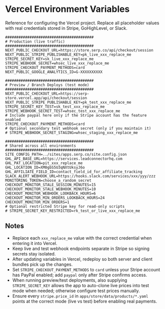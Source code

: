 # Vercel Environment Variables

Reference for configuring the Vercel project. Replace all placeholder values with real credentials stored in Stripe, GoHighLevel, or Slack.

```env
########################################
# Production (live traffic)
########################################
NEXT_PUBLIC_CHECKOUT_URL=https://store.serp.co/api/checkout/session
NEXT_PUBLIC_STRIPE_PUBLISHABLE_KEY=pk_live_xxx_replace_me
STRIPE_SECRET_KEY=sk_live_xxx_replace_me
STRIPE_WEBHOOK_SECRET=whsec_live_xxx_replace_me
STRIPE_CHECKOUT_PAYMENT_METHODS=card
NEXT_PUBLIC_GOOGLE_ANALYTICS_ID=G-XXXXXXXXXX

########################################
# Preview / Branch Deploys (test mode)
########################################
NEXT_PUBLIC_CHECKOUT_URL=https://serp-store.vercel.app/api/checkout/session
NEXT_PUBLIC_STRIPE_PUBLISHABLE_KEY=pk_test_xxx_replace_me
STRIPE_SECRET_KEY_TEST=sk_test_xxx_replace_me
STRIPE_WEBHOOK_SECRET_TEST=whsec_test_xxx_replace_me
# Include paypal here only if the Stripe account has the feature enabled
STRIPE_CHECKOUT_PAYMENT_METHODS=card
# Optional secondary test webhook secret (only if you maintain it)
# STRIPE_WEBHOOK_SECRET_STAGING=whsec_staging_xxx_replace_me

########################################
# Shared across all environments
########################################
SITE_CONFIG_PATH=../sites/apps.serp.co/site.config.json
GHL_API_BASE_URL=https://services.leadconnectorhq.com
GHL_PAT_LOCATION=pit_xxx_replace_me
GHL_LOCATION_ID=XM0gbS5U3qNXtUksyJ6o
GHL_AFFILIATE_FIELD_ID=contact_field_id_for_affiliate_tracking
SLACK_ALERT_WEBHOOK_URL=https://hooks.slack.com/services/xxx/yyy/zzz
MONITORING_TOKEN=choose_a_random_secret
CHECKOUT_MONITOR_STALE_SESSION_MINUTES=15
CHECKOUT_MONITOR_STALE_WEBHOOK_MINUTES=10
CHECKOUT_MONITOR_WEBHOOK_LOOKBACK_HOURS=6
CHECKOUT_MONITOR_MIN_ORDERS_LOOKBACK_HOURS=24
CHECKOUT_MONITOR_MIN_ORDERS=1
# Optional restricted Stripe key for read-only scripts
# STRIPE_SECRET_KEY_RESTRICTED=rk_test_or_live_xxx_replace_me
```

## Notes

- Replace each `xxx_replace_me` value with the correct credential when entering it into Vercel.
- Keep live and test webhook endpoints separate in Stripe so signing secrets stay isolated.
- After updating variables in Vercel, redeploy so both server and client bundles pick up the changes.
- Set `STRIPE_CHECKOUT_PAYMENT_METHODS` to `card` unless your Stripe account has PayPal enabled; add `paypal` only after Stripe confirms access.
- When running preview/test deployments, also supplying `STRIPE_SECRET_KEY` allows the app to auto-clone live prices into test mode when needed; otherwise configure test prices manually.
- Ensure every `stripe.price_id` in `apps/store/data/products/*.yaml` points at the correct mode (live vs test) before enabling real payments.
